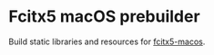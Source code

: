 # Fcitx5 macOS prebuilder
Build static libraries and resources for [fcitx5-macos](https://github.com/fcitx-contrib/fcitx5-macos).
